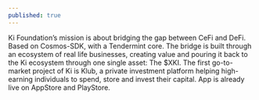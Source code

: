 ```yaml
---
published: true
---
```

Ki Foundation’s mission is about bridging the gap between CeFi and DeFi. Based on Cosmos-SDK, with a Tendermint core. The bridge is built through an ecosystem of real life businesses, creating value and pouring it back to the Ki ecosystem through one single asset: The $XKI. The first go-to-market project of Ki is Klub, a private investment platform helping high-earning individuals to spend, store and invest their capital. App is already live on AppStore and PlayStore.
